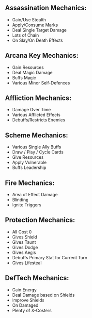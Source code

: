 ## Assassination Mechanics:
- Gain/Use Stealth
- Apply/Consume Marks
- Deal Single Target Damage
- Lots of Chain
- On Slay/On Death Effects

## Arcana Key Mechanics:
- Gain Resources
- Deal Magic Damage
- Buffs Magic
- Various Minor Self-Defences

## Affliction Mechanics:
- Damage Over Time
- Various Afflicted Effects
- Debuffs/Restricts Enemies

## Scheme Mechanics:
- Various Single Ally Buffs
- Draw / Play / Cycle Cards
- Give Resources
- Apply Vulnerable
- Buffs Leadership

## Fire Mechanics:
- Area of Effect Damage
- Blinding
- Ignite Triggers

## Protection Mechanics:
- All Cost 0
- Gives Shield
- Gives Taunt
- Gives Dodge
- Gives Aegis
- Debuffs Primary Stat for Current Turn
- Gives Lifesteal

## DefTech Mechanics:
- Gain Energy
- Deal Damage based on Shields
- Improve Shields
- On Damaged
- Plenty of X-Costers
